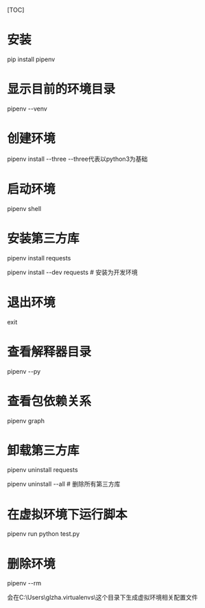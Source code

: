[TOC]

# 安装
pip install pipenv

# 显示目前的环境目录

pipenv --venv

# 创建环境

pipenv install --three
--three代表以python3为基础

# 启动环境

pipenv shell

# 安装第三方库

pipenv install requests

pipenv install --dev requests  # 安装为开发环境

# 退出环境
exit

# 查看解释器目录

pipenv --py

# 查看包依赖关系

pipenv graph

# 卸载第三方库
pipenv uninstall requests

pipenv uninstall --all  # 删除所有第三方库

# 在虚拟环境下运行脚本
pipenv run python test.py

# 删除环境
pipenv --rm

会在C:\Users\glzha\.virtualenvs\这个目录下生成虚拟环境相关配置文件
